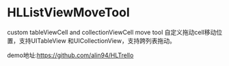 # HLListViewMoveTool
custom tableViewCell and collectionViewCell move tool
自定义拖动cell移动位置，支持UITableView 和UICollectionView，支持跨列表拖动。

demo地址:https://github.com/alin94/HLTrello

